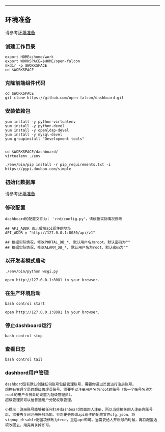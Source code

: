 <!-- toc -->
----

## 环境准备

请参考[环境准备](./prepare.md)

### 创建工作目录
```
export HOME=/home/work
export WORKSPACE=$HOME/open-falcon
mkdir -p $WORKSPACE
cd $WORKSPACE
```

### 克隆前端组件代码
```
cd $WORKSPACE
git clone https://github.com/open-falcon/dashboard.git
```

### 安装依赖包
```
yum install -y python-virtualenv
yum install -y python-devel
yum install -y openldap-devel
yum install -y mysql-devel
yum groupinstall "Development tools"


cd $WORKSPACE/dashboard/
virtualenv ./env

./env/bin/pip install -r pip_requirements.txt -i https://pypi.douban.com/simple
```

### 初始化数据库
请参考[环境准备](./prepare.md)


### 修改配置
```
dashboard的配置文件为： 'rrd/config.py'，请根据实际情况修改

## API_ADDR 表示后端api组件的地址
API_ADDR = "http://127.0.0.1:8080/api/v1" 

## 根据实际情况，修改PORTAL_DB_*, 默认用户名为root，默认密码为""
## 根据实际情况，修改ALARM_DB_*, 默认用户名为root，默认密码为""
```

### 以开发者模式启动
```
./env/bin/python wsgi.py

open http://127.0.0.1:8081 in your browser.
```

### 在生产环境启动
```
bash control start

open http://127.0.0.1:8081 in your browser.
```

### 停止dashboard运行
```
bash control stop
```

### 查看日志
```
bash control tail
```

### dashbord用户管理
```
dashbord没有默认创建任何账号包括管理账号，需要你通过页面进行注册账号。
想拥有管理全局的超级管理员账号，需要手动注册用户名为root的账号（第一个帐号名称为root的用户会被自动设置为超级管理员）。
超级管理员可以给普通用户分配权限管理。

小提示：注册账号能够被任何打开dashboard页面的人注册，所以当给相关的人注册完账号后，需要去关闭注册账号功能。只需要去修改api组件的配置文件cfg.json，将signup_disable配置项修改为true，重启api即可。当需要给人开账号的时候，再将配置选项改回去，用完再关掉即可。
```
